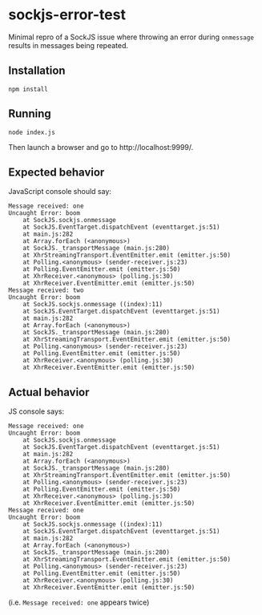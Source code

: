 # sockjs-error-test

Minimal repro of a SockJS issue where throwing an error during `onmessage` results in messages being repeated.

## Installation

```
npm install
```

## Running

```
node index.js
```

Then launch a browser and go to http://localhost:9999/.


## Expected behavior

JavaScript console should say:

```
Message received: one
Uncaught Error: boom
    at SockJS.sockjs.onmessage
    at SockJS.EventTarget.dispatchEvent (eventtarget.js:51)
    at main.js:282
    at Array.forEach (<anonymous>)
    at SockJS._transportMessage (main.js:280)
    at XhrStreamingTransport.EventEmitter.emit (emitter.js:50)
    at Polling.<anonymous> (sender-receiver.js:23)
    at Polling.EventEmitter.emit (emitter.js:50)
    at XhrReceiver.<anonymous> (polling.js:30)
    at XhrReceiver.EventEmitter.emit (emitter.js:50)
Message received: two
Uncaught Error: boom
    at SockJS.sockjs.onmessage ((index):11)
    at SockJS.EventTarget.dispatchEvent (eventtarget.js:51)
    at main.js:282
    at Array.forEach (<anonymous>)
    at SockJS._transportMessage (main.js:280)
    at XhrStreamingTransport.EventEmitter.emit (emitter.js:50)
    at Polling.<anonymous> (sender-receiver.js:23)
    at Polling.EventEmitter.emit (emitter.js:50)
    at XhrReceiver.<anonymous> (polling.js:30)
    at XhrReceiver.EventEmitter.emit (emitter.js:50)
```

## Actual behavior

JS console says:

```
Message received: one
Uncaught Error: boom
    at SockJS.sockjs.onmessage
    at SockJS.EventTarget.dispatchEvent (eventtarget.js:51)
    at main.js:282
    at Array.forEach (<anonymous>)
    at SockJS._transportMessage (main.js:280)
    at XhrStreamingTransport.EventEmitter.emit (emitter.js:50)
    at Polling.<anonymous> (sender-receiver.js:23)
    at Polling.EventEmitter.emit (emitter.js:50)
    at XhrReceiver.<anonymous> (polling.js:30)
    at XhrReceiver.EventEmitter.emit (emitter.js:50)
Message received: one
Uncaught Error: boom
    at SockJS.sockjs.onmessage ((index):11)
    at SockJS.EventTarget.dispatchEvent (eventtarget.js:51)
    at main.js:282
    at Array.forEach (<anonymous>)
    at SockJS._transportMessage (main.js:280)
    at XhrStreamingTransport.EventEmitter.emit (emitter.js:50)
    at Polling.<anonymous> (sender-receiver.js:23)
    at Polling.EventEmitter.emit (emitter.js:50)
    at XhrReceiver.<anonymous> (polling.js:30)
    at XhrReceiver.EventEmitter.emit (emitter.js:50)
```

(i.e. `Message received: one` appears twice)
